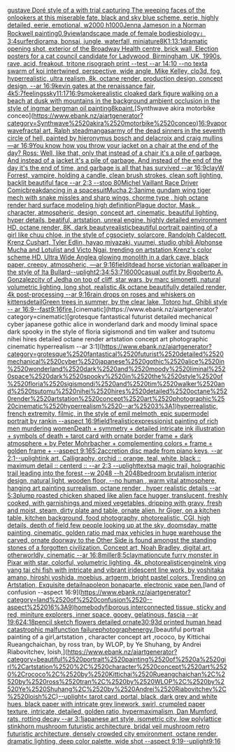 [gustave Doré style of a with trial capturing The weeping faces of the onlookers at this miserable fate. black and sky blue scheme, eerie, highly detailed, eerie, emotional, w2000 h1000](https://www.ebank.nz/aiartgenerator?category=gustave%2520Dor%C3%A9%2520style%2520of%2520a%2520with%2520trial%2520capturing%2520The%2520weeping%2520faces%2520of%2520the%2520onlookers%2520at%2520this%2520miserable%2520fate.%2520black%2520and%2520sky%2520blue%2520scheme%2C%2520eerie%2C%2520highly%2520detailed%2C%2520eerie%2C%2520emotional%2C%2520w2000%2520h1000)[Jenna Jameson in a Norman Rockwell painting](https://www.ebank.nz/aiartgenerator?category=Jenna%2520Jameson%2520in%2520a%2520Norman%2520Rockwell%2520painting)[0.9](https://www.ebank.nz/aiartgenerator?category=0.9)[view](https://www.ebank.nz/aiartgenerator?category=view)[landscape made of female bodies](https://www.ebank.nz/aiartgenerator?category=landscape%2520made%2520of%2520female%2520bodies)[biology」](https://www.ebank.nz/aiartgenerator?category=biology%E3%80%8D)[3:4](https://www.ebank.nz/aiartgenerator?category=3%3A4)[surfer](https://www.ebank.nz/aiartgenerator?category=surfer)[diorama, bonsai, jungle, waterfall, miniature](https://www.ebank.nz/aiartgenerator?category=diorama%2C%2520bonsai%2C%2520jungle%2C%2520waterfall%2C%2520miniature)[8K](https://www.ebank.nz/aiartgenerator?category=8K)[1:1](https://www.ebank.nz/aiartgenerator?category=1%3A1)[3:1](https://www.ebank.nz/aiartgenerator?category=3%3A1)[dramatic opening shot, exterior of the Broadway Health centre, brick wall, Election posters for a cat council candidate for Ladywood, Birmingham, UK, 1990s, rave, acid, freakout, tritone risograph print --test --ar 14:10 --no text](https://www.ebank.nz/aiartgenerator?category=dramatic%2520opening%2520shot%2C%2520exterior%2520of%2520the%2520Broadway%2520Health%2520centre%2C%2520brick%2520wall%2C%2520Election%2520posters%2520for%2520a%2520cat%2520council%2520candidate%2520for%2520Ladywood%2C%2520Birmingham%2C%2520UK%2C%25201990s%2C%2520rave%2C%2520acid%2C%2520freakout%2C%2520tritone%2520risograph%2520print%2520--test%2520--ar%252014%3A10%2520--no%2520text)[a swarm of koi intertwined, perspective, wide angle, Mike Kelley, clo3d, fog, hyperrealistic, ultra realism, 8k, octane render, production design, concept design, --ar 16:9](https://www.ebank.nz/aiartgenerator?category=a%2520swarm%2520of%2520koi%2520intertwined%2C%2520perspective%2C%2520wide%2520angle%2C%2520Mike%2520Kelley%2C%2520clo3d%2C%2520fog%2C%2520hyperrealistic%2C%2520ultra%2520realism%2C%25208k%2C%2520octane%2520render%2C%2520production%2520design%2C%2520concept%2520design%2C%2520--ar%252016%3A9)[kevin gates at the renaissance fair, 4k](https://www.ebank.nz/aiartgenerator?category=kevin%2520gates%2520at%2520the%2520renaissance%2520fair%2C%25204k)[5:7](https://www.ebank.nz/aiartgenerator?category=5%3A7)[feelings](https://www.ebank.nz/aiartgenerator?category=feelings)[sky](https://www.ebank.nz/aiartgenerator?category=sky)[11:17](https://www.ebank.nz/aiartgenerator?category=11%3A17)[16:9](https://www.ebank.nz/aiartgenerator?category=16%3A9)[smoke](https://www.ebank.nz/aiartgenerator?category=smoke)[realistic cloaked dark figure walking on a beach at dusk with mountains in the background ambient occlusion in the style of ingmar bergman oil painting](https://www.ebank.nz/aiartgenerator?category=realistic%2520cloaked%2520dark%2520figure%2520walking%2520on%2520a%2520beach%2520at%2520dusk%2520with%2520mountains%2520in%2520the%2520background%2520ambient%2520occlusion%2520in%2520the%2520style%2520of%2520ingmar%2520bergman%2520oil%2520painting)[8k](https://www.ebank.nz/aiartgenerator?category=8k)[paint.](https://www.ebank.nz/aiartgenerator?category=paint.)[Synthwave akira motorbike conceo](https://www.ebank.nz/aiartgenerator?category=Synthwave%2520akira%2520motorbike%2520conceo)[16:9](https://www.ebank.nz/aiartgenerator?category=16%3A9)[vaporwave](https://www.ebank.nz/aiartgenerator?category=vaporwave)[fractal art, Ralph steadman](https://www.ebank.nz/aiartgenerator?category=fractal%2520art%2C%2520Ralph%2520steadman)[gas](https://www.ebank.nz/aiartgenerator?category=gas)[army of the dead sinners in the seventh circle of hell, painted by hieronymus bosch and delacroix and craig mullins —ar 16:9](https://www.ebank.nz/aiartgenerator?category=army%2520of%2520the%2520dead%2520sinners%2520in%2520the%2520seventh%2520circle%2520of%2520hell%2C%2520painted%2520by%2520hieronymus%2520bosch%2520and%2520delacroix%2520and%2520craig%2520mullins%2520%E2%80%94ar%252016%3A9)[You know how you throw your jacket on a chair at the end of the day? Ross: Well, like that, only that instead of a chair it's a pile of garbage. And instead of a jacket it's a pile of garbage. And instead of the end of the day it's the end of time, and garbage is all that has survived --ar 16:9](https://www.ebank.nz/aiartgenerator?category=You%2520know%2520how%2520you%2520throw%2520your%2520jacket%2520on%2520a%2520chair%2520at%2520the%2520end%2520of%2520the%2520day%3F%2520Ross%3A%2520Well%2C%2520like%2520that%2C%2520only%2520that%2520instead%2520of%2520a%2520chair%2520it%27s%2520a%2520pile%2520of%2520garbage.%2520And%2520instead%2520of%2520a%2520jacket%2520it%27s%2520a%2520pile%2520of%2520garbage.%2520And%2520instead%2520of%2520the%2520end%2520of%2520the%2520day%2520it%27s%2520the%2520end%2520of%2520time%2C%2520and%2520garbage%2520is%2520all%2520that%2520has%2520survived%2520--ar%252016%3A9)[clay](https://www.ebank.nz/aiartgenerator?category=clay)[W Forrest, vampire, holding a candle, clean brush strokes, clean soft lighting, backlit beautiful face --ar 2:3 --stop 80](https://www.ebank.nz/aiartgenerator?category=W%2520Forrest%2C%2520vampire%2C%2520holding%2520a%2520candle%2C%2520clean%2520brush%2520strokes%2C%2520clean%2520soft%2520lighting%2C%2520backlit%2520beautiful%2520face%2520--ar%25202%3A3%2520--stop%252080)[Michel Vaillant Race Driver Comic](https://www.ebank.nz/aiartgenerator?category=Michel%2520Vaillant%2520Race%2520Driver%2520Comic)[breakdancing in a spacesuit](https://www.ebank.nz/aiartgenerator?category=breakdancing%2520in%2520a%2520spacesuit)[Mucha,](https://www.ebank.nz/aiartgenerator?category=Mucha%2C)[2:3](https://www.ebank.nz/aiartgenerator?category=2%3A3)[anime gundam wing tiger mech with snake missles and sharp wings, chorme type , high octane render hard surface modeling high definition](https://www.ebank.nz/aiartgenerator?category=anime%2520gundam%2520wing%2520tiger%2520mech%2520with%2520snake%2520missles%2520and%2520sharp%2520wings%2C%2520chorme%2520type%2520%2C%2520high%2520octane%2520render%2520hard%2520surface%2520modeling%2520high%2520definition)[Plague doctor, Mask, , character, atmospheric, design, concept art, cinematic, beautiful lighting, hyper details, beatiful, artstation, unreal engine, highly detailed environment HD, octane render, 8K, dark beauty](https://www.ebank.nz/aiartgenerator?category=Plague%2520doctor%2C%2520Mask%2C%2520%2C%2520character%2C%2520atmospheric%2C%2520design%2C%2520concept%2520art%2C%2520cinematic%2C%2520beautiful%2520lighting%2C%2520hyper%2520details%2C%2520beatiful%2C%2520artstation%2C%2520unreal%2520engine%2C%2520highly%2520detailed%2520environment%2520HD%2C%2520octane%2520render%2C%25208K%2C%2520dark%2520beauty)[realistic](https://www.ebank.nz/aiartgenerator?category=realistic)[beautiful portrait painting of a girl like chuu chloe, in the style of cgsociety, solarcore, Randolph Caldecott, Krenz Cushart, Tyler Edlin, hayao miyazaki, yuumei, studio ghibli Alphonse Mucha and Lotulist and Victo Ngai, trending on artstation,Krenz's color scheme,HD, Ultra Wide Angle](https://www.ebank.nz/aiartgenerator?category=beautiful%2520portrait%2520painting%2520of%2520a%2520girl%2520like%2520chuu%2520chloe%2C%2520in%2520the%2520style%2520of%2520cgsociety%2C%2520solarcore%2C%2520Randolph%2520Caldecott%2C%2520Krenz%2520Cushart%2C%2520Tyler%2520Edlin%2C%2520hayao%2520miyazaki%2C%2520yuumei%2C%2520studio%2520ghibli%2520Alphonse%2520Mucha%2520and%2520Lotulist%2520and%2520Victo%2520Ngai%2C%2520trending%2520on%2520artstation%2CKrenz%27s%2520color%2520scheme%2CHD%2C%2520Ultra%2520Wide%2520Angle)[a glowing monolith in a dark cave, black paper, creepy, atmospheric, —ar 9:16](https://www.ebank.nz/aiartgenerator?category=a%2520glowing%2520monolith%2520in%2520a%2520dark%2520cave%2C%2520black%2520paper%2C%2520creepy%2C%2520atmospheric%2C%2520%E2%80%94ar%25209%3A16)[field](https://www.ebank.nz/aiartgenerator?category=field)[it](https://www.ebank.nz/aiartgenerator?category=it)[dead horse victorian wallpaper in the style of Ita Bullard](https://www.ebank.nz/aiartgenerator?category=dead%2520horse%2520victorian%2520wallpaper%2520in%2520the%2520style%2520of%2520Ita%2520Bullard)[--uplight](https://www.ebank.nz/aiartgenerator?category=--uplight)[](https://www.ebank.nz/aiartgenerator?category=)[2:3](https://www.ebank.nz/aiartgenerator?category=2%3A3)[4:5](https://www.ebank.nz/aiartgenerator?category=4%3A5)[3:7](https://www.ebank.nz/aiartgenerator?category=3%3A7)[16000](https://www.ebank.nz/aiartgenerator?category=16000)[casual outfit by Rigoberto A. Gonzalez](https://www.ebank.nz/aiartgenerator?category=casual%2520outfit%2520by%2520Rigoberto%2520A.%2520Gonzalez)[city of Jedha on top of cliff, star wars, by marc simonetti, natural volumetric lighting, long shot, realistic 4k octane beautifully detailed render, 4k post-processing --ar 9:16](https://www.ebank.nz/aiartgenerator?category=city%2520of%2520Jedha%2520on%2520top%2520of%2520cliff%2C%2520star%2520wars%2C%2520by%2520marc%2520simonetti%2C%2520natural%2520volumetric%2520lighting%2C%2520long%2520shot%2C%2520realistic%25204k%2520octane%2520beautifully%2520detailed%2520render%2C%25204k%2520post-processing%2520--ar%25209%3A16)[rain drops  on roses and whiskers on kittens](https://www.ebank.nz/aiartgenerator?category=rain%2520drops%2520%2520on%2520roses%2520and%2520whiskers%2520on%2520kittens)[detail](https://www.ebank.nz/aiartgenerator?category=detail)[Green trees in summer, by the clear lake, Totoro hut, Ghibli style -- ar 16:9](https://www.ebank.nz/aiartgenerator?category=Green%2520trees%2520in%2520summer%2C%2520by%2520the%2520clear%2520lake%2C%2520Totoro%2520hut%2C%2520Ghibli%2520style%2520--%2520ar%252016%3A9)[--fast](https://www.ebank.nz/aiartgenerator?category=--fast)[9:16](https://www.ebank.nz/aiartgenerator?category=9%3A16)[fire.](https://www.ebank.nz/aiartgenerator?category=fire.)[cinematic](https://www.ebank.nz/aiartgenerator?category=cinematic)[grotesque fantastical futurist detailed mechanical cyber japanese gothic alice in wonderland dark and moody liminal space dark spooky in the style of floria sigismondi and tim walker and tsutomu nihei hires detailed octane render artstation concept art photographic cinematic hyperrealism --ar 3:1](https://www.ebank.nz/aiartgenerator?category=grotesque%2520fantastical%2520futurist%2520detailed%2520mechanical%2520cyber%2520japanese%2520gothic%2520alice%2520in%2520wonderland%2520dark%2520and%2520moody%2520liminal%2520space%2520dark%2520spooky%2520in%2520the%2520style%2520of%2520floria%2520sigismondi%2520and%2520tim%2520walker%2520and%2520tsutomu%2520nihei%2520hires%2520detailed%2520octane%2520render%2520artstation%2520concept%2520art%2520photographic%2520cinematic%2520hyperrealism%2520--ar%25203%3A1)[hyperrealistic, french extremity, filmic, in the style of emil melmoth, epic supermodel portrait by rankin  --aspect 16:9](https://www.ebank.nz/aiartgenerator?category=hyperrealistic%2C%2520french%2520extremity%2C%2520filmic%2C%2520in%2520the%2520style%2520of%2520emil%2520melmoth%2C%2520epic%2520supermodel%2520portrait%2520by%2520rankin%2520%2520--aspect%252016%3A9)[field](https://www.ebank.nz/aiartgenerator?category=field)[1](https://www.ebank.nz/aiartgenerator?category=1)[](https://www.ebank.nz/aiartgenerator?category=)[realistic](https://www.ebank.nz/aiartgenerator?category=realistic)[expressionist painting of rich men murdering women](https://www.ebank.nz/aiartgenerator?category=expressionist%2520painting%2520of%2520rich%2520men%2520murdering%2520women)[Death + symmetry + detailed intricate ink illustration + symbols of death + tarot card with ornate border frame + dark atmosphere + by Peter Mohrbacher + complementing colors + frame + golden frame + --aspect 9:16](https://www.ebank.nz/aiartgenerator?category=Death%2520%2B%2520symmetry%2520%2B%2520detailed%2520intricate%2520ink%2520illustration%2520%2B%2520symbols%2520of%2520death%2520%2B%2520tarot%2520card%2520with%2520ornate%2520border%2520frame%2520%2B%2520dark%2520atmosphere%2520%2B%2520by%2520Peter%2520Mohrbacher%2520%2B%2520complementing%2520colors%2520%2B%2520frame%2520%2B%2520golden%2520frame%2520%2B%2520--aspect%25209%3A16)[5:2](https://www.ebank.nz/aiartgenerator?category=5%3A2)[accretion disc made from piano keys, --ar 2:1](https://www.ebank.nz/aiartgenerator?category=accretion%2520disc%2520made%2520from%2520piano%2520keys%2C%2520--ar%25202%3A1)[--uplight](https://www.ebank.nz/aiartgenerator?category=--uplight)[ink art, Calligraphy, orchid :: orange, teal, white, black :: maximum detail :: centerd :: --ar 2:3 --uplight](https://www.ebank.nz/aiartgenerator?category=ink%2520art%2C%2520Calligraphy%2C%2520orchid%2520%3A%3A%2520orange%2C%2520teal%2C%2520white%2C%2520black%2520%3A%3A%2520maximum%2520detail%2520%3A%3A%2520centerd%2520%3A%3A%2520--ar%25202%3A3%2520--uplight)[texts](https://www.ebank.nz/aiartgenerator?category=texts)[a magic trail, holographic trail leading into the forest --w 2048 --h 2048](https://www.ebank.nz/aiartgenerator?category=a%2520magic%2520trail%2C%2520holographic%2520trail%2520leading%2520into%2520the%2520forest%2520--w%25202048%2520--h%25202048)[bedroom brutalism interior design, natural light, wooden floor, --no human , warm vital atmosphere, hanging art painting surrealism, octane render , hyper realistic details --ar 5:3](https://www.ebank.nz/aiartgenerator?category=bedroom%2520brutalism%2520interior%2520design%2C%2520natural%2520light%2C%2520wooden%2520floor%2C%2520--no%2520human%2520%2C%2520warm%2520vital%2520atmosphere%2C%2520hanging%2520art%2520painting%2520surrealism%2C%2520octane%2520render%2520%2C%2520hyper%2520realistic%2520details%2520--ar%25205%3A3)[plump roasted chicken shaped like alien face hugger, translucent, freshly cooked, with garnishings and mixed vegetables, dripping with gravy, fresh and moist, steam, dirty plate and table, ornate alien, hr Giger, on a kitchen table, kitchen background, food photography,  photorealistic, CGI, high details, depth of field,](https://www.ebank.nz/aiartgenerator?category=plump%2520roasted%2520chicken%2520shaped%2520like%2520alien%2520face%2520hugger%2C%2520translucent%2C%2520freshly%2520cooked%2C%2520with%2520garnishings%2520and%2520mixed%2520vegetables%2C%2520dripping%2520with%2520gravy%2C%2520fresh%2520and%2520moist%2C%2520steam%2C%2520dirty%2520plate%2520and%2520table%2C%2520ornate%2520alien%2C%2520hr%2520Giger%2C%2520on%2520a%2520kitchen%2520table%2C%2520kitchen%2520background%2C%2520food%2520photography%2C%2520%2520photorealistic%2C%2520CGI%2C%2520high%2520details%2C%2520depth%2520of%2520field%2C)[few people looking up at the sky, doomsday, matte painting, cinematic, golden ratio mad max vehicles in huge warehouse the carved, ornate doorway to the Other Side is found amongst the standing stones of a forgotten civilization. Concept art, Noah Bradley, digital art, otherworldly, cinematic --ar 16:8](https://www.ebank.nz/aiartgenerator?category=few%2520people%2520looking%2520up%2520at%2520the%2520sky%2C%2520doomsday%2C%2520matte%2520painting%2C%2520cinematic%2C%2520golden%2520ratio%2520mad%2520max%2520vehicles%2520in%2520huge%2520warehouse%2520the%2520carved%2C%2520ornate%2520doorway%2520to%2520the%2520Other%2520Side%2520is%2520found%2520amongst%2520the%2520standing%2520stones%2520of%2520a%2520forgotten%2520civilization.%2520Concept%2520art%2C%2520Noah%2520Bradley%2C%2520digital%2520art%2C%2520otherworldly%2C%2520cinematic%2520--ar%252016%3A8)[miller](https://www.ebank.nz/aiartgenerator?category=miller)[8:5](https://www.ebank.nz/aiartgenerator?category=8%3A5)[claymation](https://www.ebank.nz/aiartgenerator?category=claymation)[cute furry monster in Pixar with star, colorful, volumetric lighting, 4k, photorealistic](https://www.ebank.nz/aiartgenerator?category=cute%2520furry%2520monster%2520in%2520Pixar%2520with%2520star%2C%2520colorful%2C%2520volumetric%2520lighting%2C%25204k%2C%2520photorealistic)[engine](https://www.ebank.nz/aiartgenerator?category=engine)[Ink ying yang tai chi fish with intricate and vibrant iridescent line work, by yoshitaka amano, hiroshi yoshida, moebius, artgerm, bright pastel colors, Trending on Artstation, Exquisite detail](https://www.ebank.nz/aiartgenerator?category=Ink%2520ying%2520yang%2520tai%2520chi%2520fish%2520with%2520intricate%2520and%2520vibrant%2520iridescent%2520line%2520work%2C%2520by%2520yoshitaka%2520amano%2C%2520hiroshi%2520yoshida%2C%2520moebius%2C%2520artgerm%2C%2520bright%2520pastel%2520colors%2C%2520Trending%2520on%2520Artstation%2C%2520Exquisite%2520detail)[napoleon bonaparte. electronic vape pen.](https://www.ebank.nz/aiartgenerator?category=napoleon%2520bonaparte.%2520electronic%2520vape%2520pen.)[land of confusion --aspect 16:9](https://www.ebank.nz/aiartgenerator?category=land%2520of%2520confusion%2520--aspect%252016%3A9)[homebody](https://www.ebank.nz/aiartgenerator?category=homebody)[fiborous interconnected tissue, sticky and red, miniture explorers, inner space, gooey, gelatinous, fascia --ar 19:6](https://www.ebank.nz/aiartgenerator?category=fiborous%2520interconnected%2520tissue%2C%2520sticky%2520and%2520red%2C%2520miniture%2520explorers%2C%2520inner%2520space%2C%2520gooey%2C%2520gelatinous%2C%2520fascia%2520--ar%252019%3A6)[24:18](https://www.ebank.nz/aiartgenerator?category=24%3A18)[pencil sketch flowers detailed ornate](https://www.ebank.nz/aiartgenerator?category=pencil%2520sketch%2520flowers%2520detailed%2520ornate)[30:9](https://www.ebank.nz/aiartgenerator?category=30%3A9)[3d printed human head catastrophic malfunction failure](https://www.ebank.nz/aiartgenerator?category=3d%2520printed%2520human%2520head%2520catastrophic%2520malfunction%2520failure)[photograph](https://www.ebank.nz/aiartgenerator?category=photograph)[energy.](https://www.ebank.nz/aiartgenerator?category=energy.)[beautiful portrait painting of a girl,artstation , character concept art ,rococo, by Kittichai Rueangchaichan, by ross tran, by WLOP, by Ye Shuhang, by Andrei Riabovitchev, loish,](https://www.ebank.nz/aiartgenerator?category=beautiful%2520portrait%2520painting%2520of%2520a%2520girl%2Cartstation%2520%2C%2520character%2520concept%2520art%2520%2Crococo%2C%2520by%2520Kittichai%2520Rueangchaichan%2C%2520by%2520ross%2520tran%2C%2520by%2520WLOP%2C%2520by%2520Ye%2520Shuhang%2C%2520by%2520Andrei%2520Riabovitchev%2C%2520loish%2C)[--uplight](https://www.ebank.nz/aiartgenerator?category=--uplight)[< tarot card, portal, black, dark grey and white hues, black paper with intricate grey linework, swirl, crumpled paper texture, intricate, detailed, golden ratio, hypermaximalism, Dan Mumford, rats, rotting decay --ar 3:1](https://www.ebank.nz/aiartgenerator?category=%3C%2520tarot%2520card%2C%2520portal%2C%2520black%2C%2520dark%2520grey%2520and%2520white%2520hues%2C%2520black%2520paper%2520with%2520intricate%2520grey%2520linework%2C%2520swirl%2C%2520crumpled%2520paper%2520texture%2C%2520intricate%2C%2520detailed%2C%2520golden%2520ratio%2C%2520hypermaximalism%2C%2520Dan%2520Mumford%2C%2520rats%2C%2520rotting%2520decay%2520--ar%25203%3A1)[japanese art style, isometric city, low poly](https://www.ebank.nz/aiartgenerator?category=japanese%2520art%2520style%2C%2520isometric%2520city%2C%2520low%2520poly)[lattice stinkhorn mushroom futuristic architecture, bridal veil mushroom retro futuristic architecture, densely crowded city environment, octane render, dramatic lighting, deep color palette, wide shot --aspect 9:19](https://www.ebank.nz/aiartgenerator?category=lattice%2520stinkhorn%2520mushroom%2520futuristic%2520architecture%2C%2520bridal%2520veil%2520mushroom%2520retro%2520futuristic%2520architecture%2C%2520densely%2520crowded%2520city%2520environment%2C%2520octane%2520render%2C%2520dramatic%2520lighting%2C%2520deep%2520color%2520palette%2C%2520wide%2520shot%2520--aspect%25209%3A19)[--uplight](https://www.ebank.nz/aiartgenerator?category=--uplight)[9:16](https://www.ebank.nz/aiartgenerator?category=9%3A16)